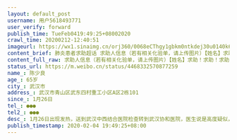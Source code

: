 ```yaml
---
layout: default_post
username: 用户5618493771
user_verify: forward
publish_time: TueFeb0419:49:25+08002020
crawl_time: 20200212-12:40:51
imageurl: https://wx1.sinaimg.cn/orj360/0068eCThgy1gbkm0ntkdej30u0140k61.jpg,https://wx2.sinaimg.cn/orj360/0068eCThgy1gbkm0oltncj30u014014x.jpg
content_brief: 肺炎患者求助超话 求助人信息（若有相关化验单，请上传图片）【姓名】求助！求助！求助！朋友家人，真人真事，求转发！【姓名】陈少良【年龄】65岁【所在城市】武汉市【所在小区、社区】武汉市青山区武东四村重工小区A区2栋101【患病时间】1月26日【联系方式】●●●【其他紧急联系 ...全文
content_full_raw: 求助人信息（若有相关化验单，请上传图片）【姓名】求助！求助！求助！朋友家人，真人真事，求转发！【姓名】陈少良【年龄】65岁【所在城市】武汉市【所在小区、社区】武汉市青山区武东四村重工小区A区2栋101【患病时间】1月26日【联系方式】●●●【其他紧急联系人】●●●【病情描述】1月26日出现发热，送到武汉中西结合医院检查转到武汉协和医院，医生说是高度疑似，人满为患让我们居家隔离治疗，持续发热越来越严重期间打针也没有好转，有慢性病糖尿病，有吸烟史，打针病情没有好转，2月2日找了很多关系终于做核酸检测，但是结果一直没出来，2月3号晚上已经卧床不起，大小便不能自理，打了各种求救电话，包括120，拉了几个医院，没有床位，又拉了回来，人更是折腾的不行，妈妈跟老公作为密切接触者，也没有隔离，重点是妈妈也连续发热8天，老公今天开始发热，呼吸不畅。我跟1岁的宝宝与他们分开隔离，自己照顾宝宝，也害怕自己被感染，那宝宝就没人管了，求让我们有个地方呆，不做传染源武汉·武汉市[/cp]
status_url: https://m.weibo.cn/status/4468332570877259
name_: 陈少良
age_: 65岁
city_: 武汉市
address_: 武汉市青山区武东四村重工小区A区2栋101
since_: 1月26日
tel_: ●●●
tel2_: ●●●
desc_: 1月26日出现发热，送到武汉中西结合医院检查转到武汉协和医院，医生说是高度疑似，人满为患让我们居家隔离治疗，持续发热越来越严重期间打针也没有好转，有慢性病糖尿病，有吸烟史，打针病情没有好转，2月2日找了很多关系终于做核酸检测，但是结果一直没出来，2月3号晚上已经卧床不起，大小便不能自理，打了各种求救电话，包括120，拉了几个医院，没有床位，又拉了回来，人更是折腾的不行，妈妈跟老公作为密切接触者，也没有隔离，重点是妈妈也连续发热8天，老公今天开始发热，呼吸不畅。我跟1岁的宝宝与他们分开隔离，自己照顾宝宝，也害怕自己被感染，那宝宝就没人管了，求让我们有个地方呆，不做传染源武汉·武汉市[/cp]
publish_timestamp: 2020-02-04 19:49:25+08:00
---
```

